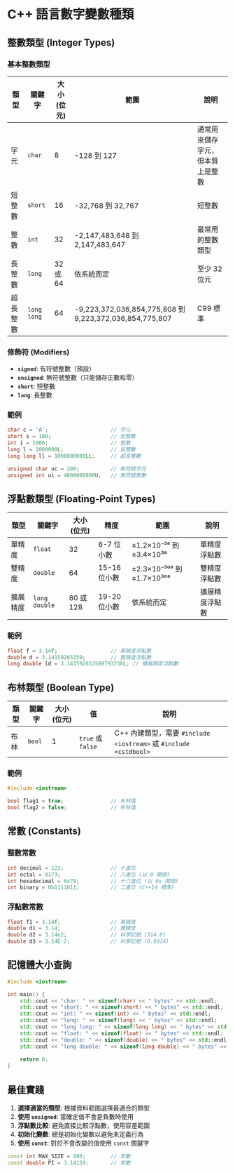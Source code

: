 # C++ 語言數字變數種類

## 整數類型 (Integer Types)

### 基本整數類型
| 類型 | 關鍵字 | 大小 (位元) | 範圍 | 說明 |
|------|--------|-------------|------|------|
| 字元 | `char` | 8 | -128 到 127 | 通常用來儲存字元，但本質上是整數 |
| 短整數 | `short` | 16 | -32,768 到 32,767 | 短整數 |
| 整數 | `int` | 32 | -2,147,483,648 到 2,147,483,647 | 最常用的整數類型 |
| 長整數 | `long` | 32 或 64 | 依系統而定 | 至少 32 位元 |
| 超長整數 | `long long` | 64 | -9,223,372,036,854,775,808 到 9,223,372,036,854,775,807 | C99 標準 |

### 修飾符 (Modifiers)
- **`signed`**: 有符號整數（預設）
- **`unsigned`**: 無符號整數（只能儲存正數和零）
- **`short`**: 短整數
- **`long`**: 長整數

### 範例
```cpp
char c = 'A';                    // 字元
short s = 100;                   // 短整數
int i = 1000;                    // 整數
long l = 1000000L;               // 長整數
long long ll = 1000000000LL;     // 超長整數

unsigned char uc = 200;          // 無符號字元
unsigned int ui = 4000000000U;   // 無符號整數
```

## 浮點數類型 (Floating-Point Types)

| 類型 | 關鍵字 | 大小 (位元) | 精度 | 範圍 | 說明 |
|------|--------|-------------|------|------|------|
| 單精度 | `float` | 32 | 6-7 位小數 | ±1.2×10⁻³⁸ 到 ±3.4×10³⁸ | 單精度浮點數 |
| 雙精度 | `double` | 64 | 15-16 位小數 | ±2.3×10⁻³⁰⁸ 到 ±1.7×10³⁰⁸ | 雙精度浮點數 |
| 擴展精度 | `long double` | 80 或 128 | 19-20 位小數 | 依系統而定 | 擴展精度浮點數 |

### 範例
```cpp
float f = 3.14f;                 // 單精度浮點數
double d = 3.14159265359;        // 雙精度浮點數
long double ld = 3.141592653589793238L; // 擴展精度浮點數
```

## 布林類型 (Boolean Type)

| 類型 | 關鍵字 | 大小 (位元) | 值 | 說明 |
|------|--------|-------------|-----|------|
| 布林 | `bool` | 1 | `true` 或 `false` | C++ 內建類型，需要 `#include <iostream>` 或 `#include <cstdbool>` |

### 範例
```cpp
#include <iostream>

bool flag1 = true;               // 布林值
bool flag2 = false;              // 布林值
```

## 常數 (Constants)

### 整數常數
```cpp
int decimal = 123;               // 十進位
int octal = 0173;                // 八進位 (以 0 開頭)
int hexadecimal = 0x7B;          // 十六進位 (以 0x 開頭)
int binary = 0b1111011;          // 二進位 (C++14 標準)
```

### 浮點數常數
```cpp
float f1 = 3.14f;                // 單精度
double d1 = 3.14;                // 雙精度
double d2 = 3.14e2;              // 科學記號 (314.0)
double d3 = 3.14E-2;             // 科學記號 (0.0314)
```

## 記憶體大小查詢

```cpp
#include <iostream>

int main() {
    std::cout << "char: " << sizeof(char) << " bytes" << std::endl;
    std::cout << "short: " << sizeof(short) << " bytes" << std::endl;
    std::cout << "int: " << sizeof(int) << " bytes" << std::endl;
    std::cout << "long: " << sizeof(long) << " bytes" << std::endl;
    std::cout << "long long: " << sizeof(long long) << " bytes" << std::endl;
    std::cout << "float: " << sizeof(float) << " bytes" << std::endl;
    std::cout << "double: " << sizeof(double) << " bytes" << std::endl;
    std::cout << "long double: " << sizeof(long double) << " bytes" << std::endl;
    
    return 0;
}
```

## 最佳實踐

1. **選擇適當的類型**: 根據資料範圍選擇最適合的類型
2. **使用 `unsigned`**: 當確定值不會是負數時使用
3. **浮點數比較**: 避免直接比較浮點數，使用容差範圍
4. **初始化變數**: 總是初始化變數以避免未定義行為
5. **使用 `const`**: 對於不會改變的值使用 `const` 關鍵字

```cpp
const int MAX_SIZE = 100;        // 常數
const double PI = 3.14159;       // 常數
```
